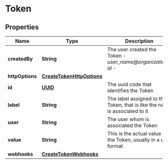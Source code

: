 

# Token

## Properties

Name | Type | Description | Notes
------------ | ------------- | ------------- | -------------
**createdBy** | **String** | The user created the Token - _user_name@organization-id_ - |  [optional]
**httpOptions** | [**CreateTokenHttpOptions**](CreateTokenHttpOptions.md) |  |  [optional]
**id** | [**UUID**](UUID.md) | The uuid code that identifies the Token |  [optional]
**label** | **String** | The label assigned to the Token, that is like the name is associated to it |  [optional]
**user** | **String** | The user whom is associated the Token |  [optional]
**value** | **String** | This is the actual value of the Token, usually in a uuid format |  [optional]
**webhooks** | [**CreateTokenWebhooks**](CreateTokenWebhooks.md) |  |  [optional]




